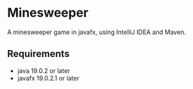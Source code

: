 # Minesweeper
 A minesweeper game in javafx, using IntelliJ IDEA and Maven.
 
 ## Requirements
 
 * java 19.0.2 or later
 * javafx 19.0.2.1 or later
